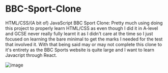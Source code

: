 # BBC-Sport-Clone
 HTML/CSS/(A bit of) JavaScript BBC Sport Clone: Pretty much using doing this project to properly learn HTML/CSS as even though I did it in A-level and GCSE never really fully learnt it as I didn't care at the time so I just focused on learning the bare minimal to get the marks I needed for the test that involved it. With that being said may or may not complete this clone to it's entirety as the BBC Sports website is quite large and I want to learn Javacript through React.

![image](https://user-images.githubusercontent.com/108695481/188218113-52415611-ac1b-4d2f-b93f-47f153115323.png)

